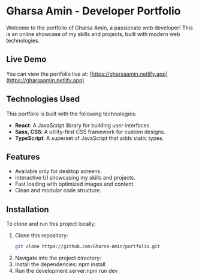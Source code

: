 
# Gharsa Amin - Developer Portfolio

Welcome to the portfolio of Gharsa Amin, a passionate web developer! This is an online showcase of my skills and projects, built with modern web technologies.

## Live Demo

You can view the portfolio live at: [https://gharsaamin.netlify.app](https://gharsaamin.netlify.app)

## Technologies Used

This portfolio is built with the following technologies:

- **React**: A JavaScript library for building user interfaces.
- **Sass, CSS**: A utility-first CSS framework for custom designs.
- **TypeScript**: A superset of JavaScript that adds static types.

## Features

- Available only for desktop screens.
- Interactive UI showcasing my skills and projects.
- Fast loading with optimized images and content.
- Clean and modular code structure.

## Installation

To clone and run this project locally:

1. Clone this repository:
   ```bash
   git clone https://github.com/Gharsa-Amin/portfolio.git
2. Navigate into the project directory:
3. Install the dependencies: npm install
4. Run the development server:npm run dev

